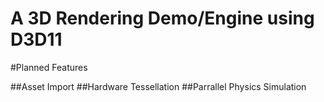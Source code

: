 A 3D Rendering Demo/Engine using D3D11
================

#Planned Features

##Asset Import
##Hardware Tessellation
##Parrallel Physics Simulation

